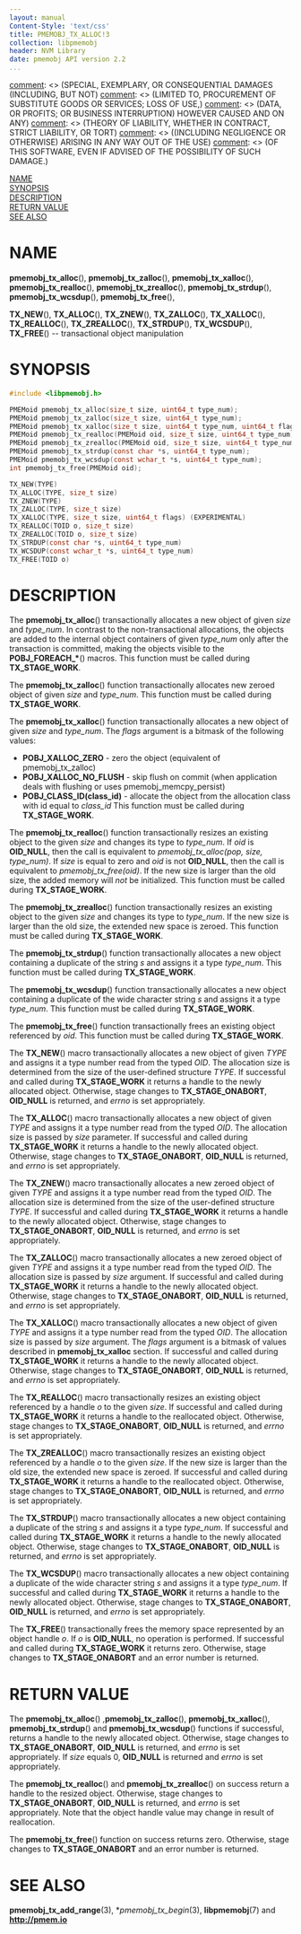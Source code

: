 ```yaml
---
layout: manual
Content-Style: 'text/css'
title: PMEMOBJ_TX_ALLOC!3
collection: libpmemobj
header: NVM Library
date: pmemobj API version 2.2
...
```


[comment]: <> (Copyright 2017, Intel Corporation)

[comment]: <> (Redistribution and use in source and binary forms, with or without)
[comment]: <> (modification, are permitted provided that the following conditions)
[comment]: <> (are met:)
[comment]: <> (    * Redistributions of source code must retain the above copyright)
[comment]: <> (      notice, this list of conditions and the following disclaimer.)
[comment]: <> (    * Redistributions in binary form must reproduce the above copyright)
[comment]: <> (      notice, this list of conditions and the following disclaimer in)
[comment]: <> (      the documentation and/or other materials provided with the)
[comment]: <> (      distribution.)
[comment]: <> (    * Neither the name of the copyright holder nor the names of its)
[comment]: <> (      contributors may be used to endorse or promote products derived)
[comment]: <> (      from this software without specific prior written permission.)

[comment]: <> (THIS SOFTWARE IS PROVIDED BY THE COPYRIGHT HOLDERS AND CONTRIBUTORS)
[comment]: <> ("AS IS" AND ANY EXPRESS OR IMPLIED WARRANTIES, INCLUDING, BUT NOT)
[comment]: <> (LIMITED TO, THE IMPLIED WARRANTIES OF MERCHANTABILITY AND FITNESS FOR)
[comment]: <> (A PARTICULAR PURPOSE ARE DISCLAIMED. IN NO EVENT SHALL THE COPYRIGHT)
[comment]: <> (OWNER OR CONTRIBUTORS BE LIABLE FOR ANY DIRECT, INDIRECT, INCIDENTAL,)
[comment]: <> (SPECIAL, EXEMPLARY, OR CONSEQUENTIAL DAMAGES (INCLUDING, BUT NOT)
[comment]: <> (LIMITED TO, PROCUREMENT OF SUBSTITUTE GOODS OR SERVICES; LOSS OF USE,)
[comment]: <> (DATA, OR PROFITS; OR BUSINESS INTERRUPTION) HOWEVER CAUSED AND ON ANY)
[comment]: <> (THEORY OF LIABILITY, WHETHER IN CONTRACT, STRICT LIABILITY, OR TORT)
[comment]: <> ((INCLUDING NEGLIGENCE OR OTHERWISE) ARISING IN ANY WAY OUT OF THE USE)
[comment]: <> (OF THIS SOFTWARE, EVEN IF ADVISED OF THE POSSIBILITY OF SUCH DAMAGE.)

[comment]: <> (pmemobj_tx_alloc.3 -- man page for transactional object manipulation)

[NAME](#name)<br />
[SYNOPSIS](#synopsis)<br />
[DESCRIPTION](#description)<br />
[RETURN VALUE](#return-value)<br />
[SEE ALSO](#see-also)<br />


# NAME #

**pmemobj_tx_alloc**(), **pmemobj_tx_zalloc**(),
**pmemobj_tx_xalloc**(), **pmemobj_tx_realloc**(),
**pmemobj_tx_zrealloc**(), **pmemobj_tx_strdup**(),
**pmemobj_tx_wcsdup**(), **pmemobj_tx_free**(),

**TX_NEW**(), **TX_ALLOC**(),
**TX_ZNEW**(), **TX_ZALLOC**(),
**TX_XALLOC**(), **TX_REALLOC**(),
**TX_ZREALLOC**(), **TX_STRDUP**(),
**TX_WCSDUP**(), **TX_FREE**()
-- transactional object manipulation


# SYNOPSIS #

```c
#include <libpmemobj.h>

PMEMoid pmemobj_tx_alloc(size_t size, uint64_t type_num);
PMEMoid pmemobj_tx_zalloc(size_t size, uint64_t type_num);
PMEMoid pmemobj_tx_xalloc(size_t size, uint64_t type_num, uint64_t flags); (EXPERIMENTAL)
PMEMoid pmemobj_tx_realloc(PMEMoid oid, size_t size, uint64_t type_num);
PMEMoid pmemobj_tx_zrealloc(PMEMoid oid, size_t size, uint64_t type_num);
PMEMoid pmemobj_tx_strdup(const char *s, uint64_t type_num);
PMEMoid pmemobj_tx_wcsdup(const wchar_t *s, uint64_t type_num);
int pmemobj_tx_free(PMEMoid oid);

TX_NEW(TYPE)
TX_ALLOC(TYPE, size_t size)
TX_ZNEW(TYPE)
TX_ZALLOC(TYPE, size_t size)
TX_XALLOC(TYPE, size_t size, uint64_t flags) (EXPERIMENTAL)
TX_REALLOC(TOID o, size_t size)
TX_ZREALLOC(TOID o, size_t size)
TX_STRDUP(const char *s, uint64_t type_num)
TX_WCSDUP(const wchar_t *s, uint64_t type_num)
TX_FREE(TOID o)
```


# DESCRIPTION #

The **pmemobj_tx_alloc**() transactionally allocates a new object of given *size* and
*type_num*. In contrast to the non-transactional allocations, the objects are added to
the internal object containers of given *type_num* only after the transaction is committed,
making the objects visible to the **POBJ_FOREACH_\***() macros. This function must be called
during **TX_STAGE_WORK**.

The **pmemobj_tx_zalloc**() function transactionally allocates new zeroed object of given
*size* and *type_num*. This function must be called during **TX_STAGE_WORK**.

The **pmemobj_tx_xalloc**() function transactionally allocates a new object of given *size*
and *type_num*. The *flags* argument is a bitmask of the following values:

+ **POBJ_XALLOC_ZERO** - zero the object (equivalent of pmemobj_tx_zalloc)
+ **POBJ_XALLOC_NO_FLUSH** - skip flush on commit
(when application deals with flushing or uses pmemobj_memcpy_persist)
+ **POBJ_CLASS_ID(class_id)** - allocate the object from the allocation
class with id equal to *class_id*
This function must be called during **TX_STAGE_WORK**.

The **pmemobj_tx_realloc**() function transactionally resizes an existing object
to the given *size* and changes its type to *type_num*. If *oid* is **OID_NULL**,
then the call is equivalent to *pmemobj_tx_alloc(pop, size, type_num)*. If *size*
is equal to zero and *oid* is not **OID_NULL**, then the call is equivalent to
*pmemobj_tx_free(oid)*. If the new size is larger than the old size, the added memory
will *not* be initialized. This function must be called during **TX_STAGE_WORK**.

The **pmemobj_tx_zrealloc**() function transactionally resizes an existing object to
the given *size* and changes its type to *type_num*. If the new size is larger than
the old size, the extended new space is zeroed. This function must be called during
**TX_STAGE_WORK**.

The **pmemobj_tx_strdup**() function transactionally allocates a new object
containing a duplicate of the string *s* and assigns it a type *type_num*.
This function must be called during **TX_STAGE_WORK**.

The **pmemobj_tx_wcsdup**() function transactionally allocates a new object
containing a duplicate of the wide character string *s* and assigns it a type *type_num*.
This function must be called during **TX_STAGE_WORK**.

The **pmemobj_tx_free**() function transactionally frees an existing object
referenced by *oid*. This function must be called during **TX_STAGE_WORK**.

The **TX_NEW**() macro transactionally allocates a new object of given *TYPE*
and assigns it a type number read from the typed *OID*. The allocation size is
determined from the size of the user-defined structure *TYPE*. If successful and
called during **TX_STAGE_WORK** it returns a handle to the newly allocated
object. Otherwise, stage changes to **TX_STAGE_ONABORT**, **OID_NULL** is returned,
and *errno* is set appropriately.

The **TX_ALLOC**() macro transactionally allocates a new object of given *TYPE*
and assigns it a type number read from the typed *OID*. The allocation size is
passed by *size* parameter. If successful and called during **TX_STAGE_WORK**
it returns a handle to the newly allocated object. Otherwise, stage changes to
**TX_STAGE_ONABORT**, **OID_NULL** is returned, and *errno* is set appropriately.

The **TX_ZNEW**() macro transactionally allocates a new zeroed object of given
*TYPE* and assigns it a type number read from the typed *OID*. The allocation
size is determined from the size of the user-defined structure *TYPE*. If
successful and called during **TX_STAGE_WORK** it returns a handle to the newly
allocated object. Otherwise, stage changes to **TX_STAGE_ONABORT**, **OID_NULL**
is returned, and *errno* is set appropriately.

The **TX_ZALLOC**() macro transactionally allocates a new zeroed object of given
*TYPE* and assigns it a type number read from the typed *OID*. The allocation
size is passed by *size* argument. If successful and called during **TX_STAGE_WORK**
it returns a handle to the newly allocated object. Otherwise, stage changes
to **TX_STAGE_ONABORT**, **OID_NULL** is returned, and *errno* is set appropriately.

The **TX_XALLOC**() macro transactionally allocates a new object of given *TYPE*
and assigns it a type number read from the typed *OID*. The allocation size is
passed by *size* argument. The *flags* argument is a bitmask of values described
in **pmemobj_tx_xalloc** section. If successful and called during **TX_STAGE_WORK**
it returns a handle to the newly allocated object. Otherwise, stage changes to
**TX_STAGE_ONABORT**, **OID_NULL** is returned, and *errno* is set appropriately.

The **TX_REALLOC**() macro transactionally resizes an existing object referenced by
a handle *o* to the given *size*. If successful and called during **TX_STAGE_WORK**
it returns a handle to the reallocated object. Otherwise, stage changes to
**TX_STAGE_ONABORT**, **OID_NULL** is returned, and *errno* is set appropriately.

The **TX_ZREALLOC**() macro transactionally resizes an existing object referenced by
a handle *o* to the given *size*. If the new size is larger than the old size,
the extended new space is zeroed. If successful and called during **TX_STAGE_WORK**
it returns a handle to the reallocated object. Otherwise, stage changes
to **TX_STAGE_ONABORT**, **OID_NULL** is returned, and *errno* is set appropriately.

The **TX_STRDUP**() macro transactionally allocates a new object containing a duplicate
of the string *s* and assigns it a type *type_num*. If successful and called during
**TX_STAGE_WORK** it returns a handle to the newly allocated object. Otherwise, stage
changes to **TX_STAGE_ONABORT**, **OID_NULL** is returned, and *errno* is set appropriately.

The **TX_WCSDUP**() macro transactionally allocates a new object containing a duplicate
of the wide character string *s* and assigns it a type *type_num*. If successful and
called during **TX_STAGE_WORK** it returns a handle to the newly allocated object.
Otherwise, stage changes to **TX_STAGE_ONABORT**, **OID_NULL** is returned, and
*errno* is set appropriately.

The **TX_FREE**() transactionally frees the memory space represented by an object handle *o*.
If *o* is **OID_NULL**, no operation is performed. If successful and called during
**TX_STAGE_WORK** it returns zero. Otherwise, stage changes to **TX_STAGE_ONABORT**
and an error number is returned.


# RETURN VALUE #

The **pmemobj_tx_alloc**() ,**pmemobj_tx_zalloc**(), **pmemobj_tx_xalloc**(),
**pmemobj_tx_strdup**() and **pmemobj_tx_wcsdup**() functions if successful,
returns a handle to the newly allocated object. Otherwise, stage changes to
**TX_STAGE_ONABORT**, **OID_NULL** is returned, and *errno* is set appropriately.
If *size* equals 0, **OID_NULL** is returned and *errno* is set appropriately.

The **pmemobj_tx_realloc**() and **pmemobj_tx_zrealloc**() on success return
a handle to the resized object. Otherwise, stage changes to **TX_STAGE_ONABORT**,
**OID_NULL** is returned, and *errno* is set appropriately. Note that the object
handle value may change in result of reallocation.

The **pmemobj_tx_free**() function on success returns zero. Otherwise, stage
changes to **TX_STAGE_ONABORT** and an error number is returned.


# SEE ALSO #

**pmemobj_tx_add_range**(3), **pmemobj_tx_begin*(3),
**libpmemobj**(7) and **<http://pmem.io>**

